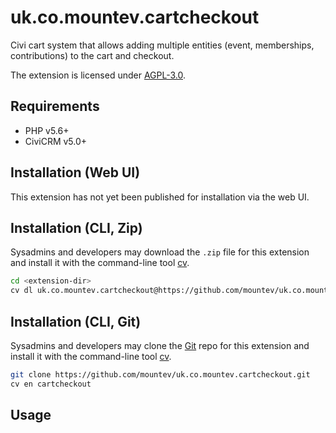 # uk.co.mountev.cartcheckout

Civi cart system that allows adding multiple entities (event, memberships, contributions) to the cart and checkout.

The extension is licensed under [AGPL-3.0](LICENSE.txt).

## Requirements

* PHP v5.6+
* CiviCRM v5.0+

## Installation (Web UI)

This extension has not yet been published for installation via the web UI.

## Installation (CLI, Zip)

Sysadmins and developers may download the `.zip` file for this extension and
install it with the command-line tool [cv](https://github.com/civicrm/cv).

```bash
cd <extension-dir>
cv dl uk.co.mountev.cartcheckout@https://github.com/mountev/uk.co.mountev.cartcheckout/archive/master.zip
```

## Installation (CLI, Git)

Sysadmins and developers may clone the [Git](https://en.wikipedia.org/wiki/Git) repo for this extension and
install it with the command-line tool [cv](https://github.com/civicrm/cv).

```bash
git clone https://github.com/mountev/uk.co.mountev.cartcheckout.git
cv en cartcheckout
```

## Usage
